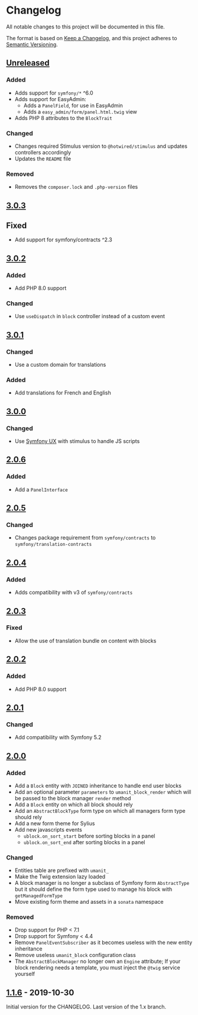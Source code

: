 # Changelog

All notable changes to this project will be documented in this file.

The format is based on [Keep a Changelog](https://keepachangelog.com/en/1.0.0/),
and this project adheres to [Semantic Versioning](https://semver.org/spec/v2.0.0.html).

## [Unreleased]
### Added

- Adds support for `symfony/*` ^6.0
- Adds support for EasyAdmin:
  - Adds a `PanelField`, for use in EasyAdmin
  - Adds a `easy_admin/form/panel.html.twig` view
- Adds PHP 8 attributes to the `BlockTrait`

### Changed

- Changes required Stimulus version to `@hotwired/stimulus` and updates controllers accordingly
- Updates the `README` file

### Removed

- Removes the `composer.lock` and `.php-version` files

## [3.0.3]
## Fixed

- Add support for symfony/contracts ^2.3

## [3.0.2]
### Added

- Add PHP 8.0 support

### Changed

- Use `useDispatch` in `block` controller instead of a custom event

## [3.0.1]
### Changed

- Use a custom domain for translations

### Added

- Add translations for French and English

## [3.0.0]
### Changed

- Use [Symfony UX](https://symfony.com/ux) with stimulus to handle JS scripts

## [2.0.6]
### Added

- Add a `PanelInterface`

## [2.0.5]
### Changed

- Changes package requirement from `symfony/contracts` to `symfony/translation-contracts`

## [2.0.4]
### Added

- Adds compatibility with v3 of `symfony/contracts`

## [2.0.3]
### Fixed

- Allow the use of translation bundle on content with blocks

## [2.0.2]
### Added

- Add PHP 8.0 support

## [2.0.1]
### Changed

- Add compatibility with Symfony 5.2

## [2.0.0]
### Added

- Add a `Block` entity with `JOINED` inheritance to handle end user blocks
- Add an optional parameter `parameters` to `umanit_block_render` which will be passed to the block manager `render`
  method
- Add a `Block` entity on which all block should rely
- Add an `AbstractBlockType` form type on which all managers form type should rely
- Add a new form theme for Sylius
- Add new javascripts events
    * `ublock.on_sort_start` before sorting blocks in a panel
    * `ublock.on_sort_end` after sorting blocks in a panel

### Changed

- Entities table are prefixed with `umanit_`
- Make the Twig extension lazy loaded
- A block manager is no longer a subclass of Symfony form `AbstractType` but it should define the form type used to
  manage his block with `getManagedFormType`
- Move existing form theme and assets in a `sonata` namespace

### Removed

- Drop support for PHP < 7.1
- Drop support for Symfony < 4.4
- Remove `PanelEventSubscriber` as it becomes useless with the new entity inheritance
- Remove useless `umanit_block` configuration class
- The `AbstractBlockManager` no longer own an `Engine` attribute; If your block rendering needs a template, you must
  inject the `@twig` service yourself

## [1.1.6] - 2019-10-30
Initial version for the CHANGELOG. Last version of the 1.x branch.

[Unreleased]: https://github.com/umanit/block-bundle/compare/3.0.3...HEAD
[3.0.3]: https://github.com/umanit/block-bundle/compare/3.0.2...3.0.3
[3.0.2]: https://github.com/umanit/block-bundle/compare/3.0.1...3.0.2
[3.0.1]: https://github.com/umanit/block-bundle/compare/3.0.0...3.0.1
[3.0.0]: https://github.com/umanit/block-bundle/compare/2.0.6...3.0.0
[2.0.6]: https://github.com/umanit/block-bundle/compare/2.0.5...2.0.6
[2.0.5]: https://github.com/umanit/block-bundle/compare/2.0.4...2.0.5
[2.0.4]: https://github.com/umanit/block-bundle/compare/2.0.3...2.0.4
[2.0.3]: https://github.com/umanit/block-bundle/compare/2.0.2...2.0.3
[2.0.2]: https://github.com/umanit/block-bundle/compare/2.0.1...2.0.2
[2.0.1]: https://github.com/umanit/block-bundle/compare/2.0.0...2.0.1
[2.0.0]: https://github.com/umanit/block-bundle/compare/1.1.6...2.0.0
[1.1.6]: https://github.com/umanit/block-bundle/compare/0.1...1.1.6
